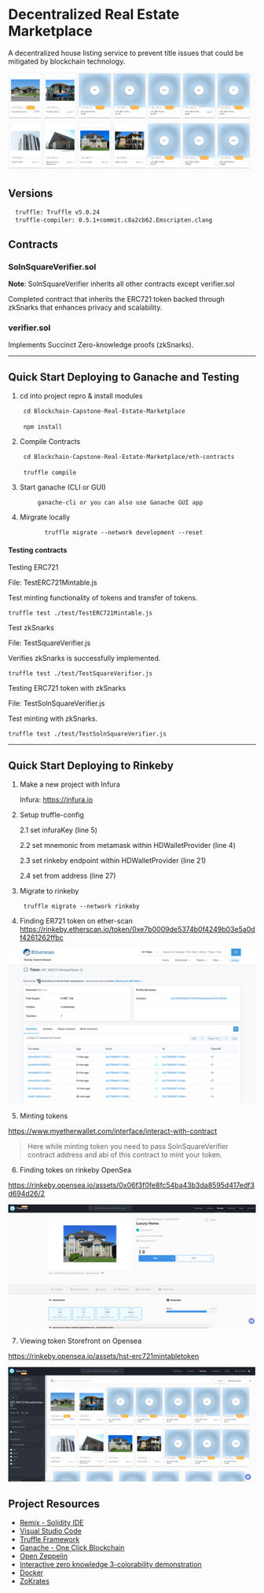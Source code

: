 # Decentralized Real Estate Marketplace

A decentralized house listing service to prevent title issues that could be mitigated by blockchain technology.

  ![alt text](images/storefront.png)


## Versions

      truffle: Truffle v5.0.24
      truffle-compiler: 0.5.1+commit.c8a2cb62.Emscripten.clang


## Contracts

### SolnSquareVerifier.sol

<b>Note</b>: SolnSquareVerifier inherits all other contracts except verifier.sol

Completed contract that inherits the ERC721 token backed through zkSnarks that enhances privacy and scalability.

### verifier.sol

Implements Succinct Zero-knowledge proofs (zkSnarks).


---

## Quick Start Deploying to Ganache and Testing

1. cd into project repro & install modules

        cd Blockchain-Capstone-Real-Estate-Marketplace

        npm install

2. Compile Contracts

        cd Blockchain-Capstone-Real-Estate-Marketplace/eth-contracts

        truffle compile

1. Start ganache (CLI or GUI)

            ganache-cli or you can also use Ganache GUI app

2. Mirgrate locally

              truffle migrate --network development --reset

#### Testing contracts

Testing ERC721

File: TestERC721Mintable.js

Test minting functionality of tokens and transfer of tokens.

    truffle test ./test/TestERC721Mintable.js

Test zkSnarks

File: TestSquareVerifier.js

Verifies zkSnarks is successfully implemented.

    truffle test ./test/TestSquareVerifier.js

Testing ERC721 token with zkSnarks

File: TestSolnSquareVerifier.js

Test minting with zkSnarks.

    truffle test ./test/TestSolnSquareVerifier.js

---

## Quick Start Deploying to Rinkeby

1. Make a new project with Infura

    Infura: https://infura.io

2. Setup truffle-config

    2.1 set infuraKey (line 5)

    2.2 set mnemonic from metamask within HDWalletProvider (line 4)

    2.3 set rinkeby endpoint within HDWalletProvider (line 21)

    2.4 set from address (line 27)

3. Migrate to rinkeby

        truffle migrate --network rinkeby

4. Finding ER721 token on ether-scan
  https://rinkeby.etherscan.io/token/0xe7b0009de5374b0f4249b03e5a0df4261262ffbc


  ![alt text](images/etherscan.png)

5. Minting tokens

  https://www.myetherwallet.com/interface/interact-with-contract
  > Here while minting token you need to pass SolnSquareVerifier contract address and abi of this contract to mint your token.


6. Finding tokes on rinkeby OpenSea

  https://rinkeby.opensea.io/assets/0x06f3f0fe8fc54ba43b3da8595d417edf3d694d26/2

  ![alt text](images/homeSale.png)

7. Viewing token Storefront on Opensea

  https://rinkeby.opensea.io/assets/hst-erc721mintabletoken

  ![alt text](images/opensea.png)



## Project Resources

* [Remix - Solidity IDE](https://remix.ethereum.org/)
* [Visual Studio Code](https://code.visualstudio.com/)
* [Truffle Framework](https://truffleframework.com/)
* [Ganache - One Click Blockchain](https://truffleframework.com/ganache)
* [Open Zeppelin ](https://openzeppelin.org/)
* [Interactive zero knowledge 3-colorability demonstration](http://web.mit.edu/~ezyang/Public/graph/svg.html)
* [Docker](https://docs.docker.com/install/)
* [ZoKrates](https://github.com/Zokrates/ZoKrates)
